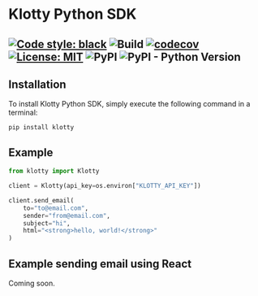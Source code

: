 # Klotty Python SDK


[![Code style: black](https://img.shields.io/badge/code%20style-black-000000.svg)](https://github.com/psf/black)
![Build](https://github.com/drish/klotty-py/actions/workflows/test.yaml/badge.svg)
[![codecov](https://codecov.io/gh/drish/klotty-py/branch/main/graph/badge.svg?token=GGD39PPFM0)](https://codecov.io/gh/drish/klotty-py)
[![License: MIT](https://img.shields.io/badge/License-MIT-blue.svg)](https://opensource.org/licenses/MIT)
![PyPI](https://img.shields.io/pypi/v/klotty)
![PyPI - Python Version](https://img.shields.io/pypi/pyversions/klotty)
---

## Installation

To install Klotty Python SDK, simply execute the following command in a terminal:

```
pip install klotty
```

## Example

```py
from klotty import Klotty

client = Klotty(api_key=os.environ["KLOTTY_API_KEY"])

client.send_email(
    to="to@email.com",
    sender="from@email.com",
    subject="hi",
    html="<strong>hello, world!</strong>"
)
```

## Example sending email using React

Coming soon.